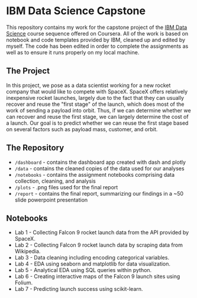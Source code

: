 # IBM Data Science Capstone

This repository contains my work for the capstone project of the [IBM Data Science](https://www.coursera.org/professional-certificates/ibm-data-science) course sequence offered on Coursera. All of the work is based on notebook and code templates provided by IBM, cleaned up and edited by myself. The code has been edited in order to complete the assignments as well as to ensure it runs properly on my local machine.

## The Project

In this project, we pose as a data scientist working for a new rocket company that would like to compete with SpaceX. SpaceX offers relatively inexpensive rocket launches, largely due to the fact that they can usually recover and reuse the "first stage" of the launch, which does most of the work of sending a payload into orbit. Thus, if we can determine whether we can recover and reuse the first stage, we can largely determine the cost of a launch. Our goal is to predict whether we can reuse the first stage based on several factors such as payload mass, customer, and orbit.


## The Repository

* `/dashboard` - contains the dashboard app created with dash and plotly
* `/data` - contains the cleaned copies of the data used for our analyses
* `/notebooks` - contains the assignment notebooks comprising data collection, cleaning, and analysis
* `/plots` - .png files used for the final report
* `/report` - contains the final report, summarizing our findings in a ~50 slide powerpoint presentation


## Notebooks

* Lab 1 - Collecting Falcon 9 rocket launch data from the API provided by SpaceX.
* Lab 2 - Collecting Falcon 9 rocket launch data by scraping data from Wikipedia.
* Lab 3 - Data cleaning including encoding categorical variables.
* Lab 4 - EDA using seaborn and matplotlib for data visualization.
* Lab 5 - Analytical EDA using SQL queries within python.
* Lab 6 - Creating interactive maps of the Falcon 9 launch sites using Folium.
* Lab 7 - Predicting launch success using scikit-learn.
